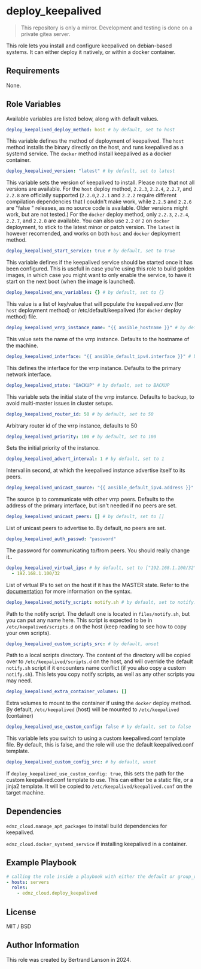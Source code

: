 deploy_keepalived
=========
> This repository is only a mirror. Development and testing is done on a private gitea server.

This role lets you install and configure keepalived on debian-based systems. It can either deploy it natively, or within a docker container.

Requirements
------------

None.

Role Variables
--------------
Available variables are listed below, along with default values.

```yaml
deploy_keepalived_deploy_method: host # by default, set to host
```
This variable defines the method of deployment of keepalived. The `host` method installs the binary directly on the host, and runs keepalived as a systemd service. The `docker` method install keepalived as a docker container.

```yaml
deploy_keepalived_version: "latest" # by default, set to latest
```
This variable sets the version of keepalived to install. Please note that not all versions are available. For the `host` deploy method, `2.2.3`, `2.2.4`, `2.2.7`, and `2.2.8` are officially supported (`2.2.0`,`2.2.1` and `2.2.2` require different compilation dependencies that I couldn't make work, while `2.2.5` and `2.2.6` are "false " releases, as no source code is available. Older versions might work, but are not tested.) For the `docker` deploy method, only `2.2.3`, `2.2.4`, `2.2.7`, and `2.2.8` are available. You can also use `2.2` or `2` on `docker` deployment, to stick to the latest minor or patch version. The `latest` is however recomended, and works on both `host` and `docker` deployment method.

```yaml
deploy_keepalived_start_service: true # by default, set to true
```
This variable defines if the keepalived service should be started once it has been configured. This is usefull in case you're using this role to build golden images, in which case you might want to only enable the service, to have it start on the next boot (when the image is launched).

```yaml
deploy_keepalived_env_variables: {} # by default, set to {}
```
This value is a list of key/value that will populate the keepalived.env (for `host` deployment method) or /etc/default/keepalived (for `docker` deploy method) file.

```yaml
deploy_keepalived_vrrp_instance_name: "{{ ansible_hostname }}" # by default, set to {{ ansible_hostname }}
```
This value sets the name of the vrrp instance. Defaults to the hostname of the machine.

```yaml
deploy_keepalived_interface: "{{ ansible_default_ipv4.interface }}" # by default, set to {{ ansible_default_ipv4.interface }}
```
This defines the interface for the vrrp instance. Defaults to the primary network interface.

```yaml
deploy_keepalived_state: "BACKUP" # by default, set to BACKUP
```
This variable sets the initial state of the vrrp instance. Defaults to backup, to avoid multi-master issues in cluster setups.

```yaml
deploy_keepalived_router_id: 50 # by default, set to 50
```
Arbitrary router id of the vrrp instance, defaults to 50

```yaml
deploy_keepalived_priority: 100 # by default, set to 100
```
Sets the initial priority of the instance.

```yaml
deploy_keepalived_advert_interval: 1 # by default, set to 1
```
Interval in second, at which the keepalived instance advertise itself to its peers.

```yaml
deploy_keepalived_unicast_source: "{{ ansible_default_ipv4.address }}" # by default, set to {{ ansible_default_ipv4 }}
```
The source ip to communicate with other vrrp peers. Defaults to the address of the primary interface, but isn't needed if no peers are set.

```yaml
deploy_keepalived_unicast_peers: [] # by default, set to []
```
List of unicast peers to advertise to. By default, no peers are set.

```yaml
deploy_keepalived_auth_passwd: "password"
```
The password for communicating to/from peers. You should really change it..

```yaml
deploy_keepalived_virtual_ips: # by default, set to ["192.168.1.100/32"]
  - 192.168.1.100/32
```
List of virtual IPs to set on the host if it has the MASTER state. Refer to the [documentation](https://manpages.debian.org/unstable/keepalived/keepalived.conf.5.en.html) for more information on the syntax.

```yaml
deploy_keepalived_notify_script: notify.sh # by default, set to notify.sh
```
Path to the notify script. The default one is located in `files/notify.sh`, but you can put any name here. This script is expected to be in `/etc/keepalived/scripts.d` on the host (keep reading to see how to copy your own scripts).

```yaml
deploy_keepalived_custom_scripts_src: # by default, unset
```
Path to a local scripts directory. The content of the directory will be copied over to `/etc/keepalived/scripts.d` on the host, and will override the default `notify.sh` script if it encounters name conflict (if you also copy a custom `notify.sh`). This lets you copy notify scripts, as well as any other scripts you may need.

```yaml
deploy_keepalived_extra_container_volumes: []
```
Extra volumes to mount to the container if using the `docker` deploy method.
By default, `/etc/keepalived` (host) will be mounted to `/etc/keepalived` (container)

```yaml
deploy_keepalived_use_custom_config: false # by default, set to false
```
This variable lets you switch to using a custom keepalived.conf template file. By default, this is false, and the role will use the default keepalived.conf template.

```yaml
deploy_keepalived_custom_config_src: # by default, unset
```
If `deploy_keepalived_use_custom_config: true`, this sets the path for the custom keepalived.conf template to use. This can either be a static file, or a jinja2 template. It will be copied to `/etc/keepalived/keepalived.conf` on the target machine.


Dependencies
------------

`ednz_cloud.manage_apt_packages` to install build dependencies for keepalived.

`ednz_cloud.docker_systemd_service` if installing keepalived in a container.

Example Playbook
----------------

```yaml
# calling the role inside a playbook with either the default or group_vars/host_vars
- hosts: servers
  roles:
    - ednz_cloud.deploy_keepalived
```

License
-------

MIT / BSD

Author Information
------------------

This role was created by Bertrand Lanson in 2024.
